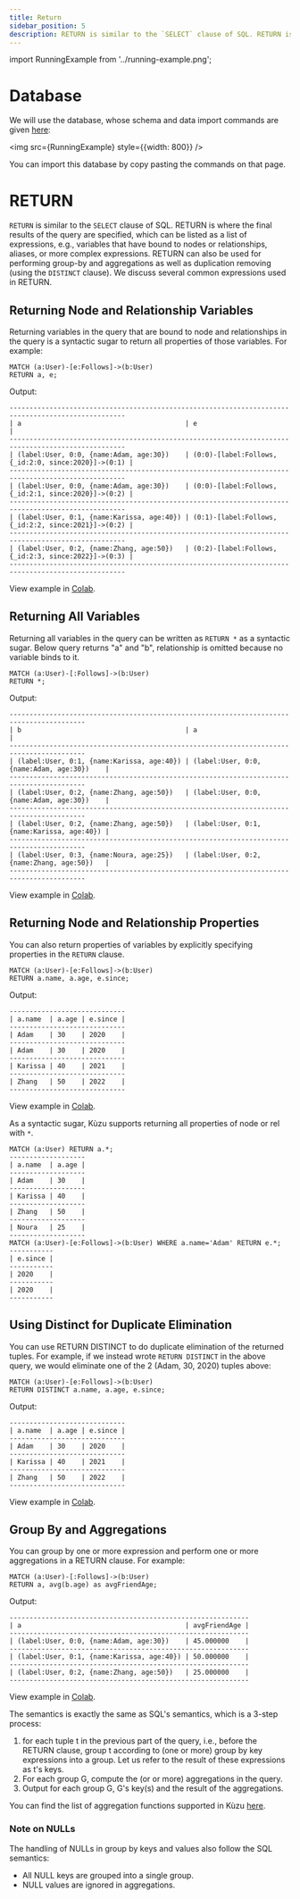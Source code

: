 ```yaml
---
title: Return
sidebar_position: 5
description: RETURN is similar to the `SELECT` clause of SQL. RETURN is where the final results of the query are specified.
---
```


import RunningExample from '../running-example.png';

# Database
We will use the database, whose schema and data import commands are given [here](example-database.md):

<img src={RunningExample} style={{width: 800}} />

You can import this database by copy pasting the commands on that page. 

# RETURN
`RETURN` is similar to the `SELECT` clause of SQL. RETURN is where the final results of the
query are specified, which can be listed as a list of expressions, e.g., variables that have
bound to nodes or relationships, aliases, or more complex expressions. RETURN can also be used 
for performing group-by and aggregations as well as duplication removing (using the `DISTINCT` clause). 
We discuss several common expressions used in RETURN.

## Returning Node and Relationship Variables
Returning variables in the query that are bound to node and relationships in the query 
is a syntactic sugar to return all properties of those variables. For example:
```
MATCH (a:User)-[e:Follows]->(b:User)
RETURN a, e;
```
Output:
```
---------------------------------------------------------------------------------------------------
| a                                         | e                                                   |
---------------------------------------------------------------------------------------------------
| (label:User, 0:0, {name:Adam, age:30})    | (0:0)-[label:Follows, {_id:2:0, since:2020}]->(0:1) |
---------------------------------------------------------------------------------------------------
| (label:User, 0:0, {name:Adam, age:30})    | (0:0)-[label:Follows, {_id:2:1, since:2020}]->(0:2) |
---------------------------------------------------------------------------------------------------
| (label:User, 0:1, {name:Karissa, age:40}) | (0:1)-[label:Follows, {_id:2:2, since:2021}]->(0:2) |
---------------------------------------------------------------------------------------------------
| (label:User, 0:2, {name:Zhang, age:50})   | (0:2)-[label:Follows, {_id:2:3, since:2022}]->(0:3) |
---------------------------------------------------------------------------------------------------
```
View example in [Colab](https://colab.research.google.com/drive/1NcR-xL4Rb7nprgbvk6N2dIP30oqyUucm#scrollTo=gZ7zGvGQ0tZf).

## Returning All Variables
Returning all variables in the query can be written as `RETURN *` as a syntactic sugar. Below query returns "a" and "b", relationship is omitted because no variable binds to it.
```
MATCH (a:User)-[:Follows]->(b:User)
RETURN *;
```
Output:
```
-----------------------------------------------------------------------------------------
| b                                         | a                                         |
-----------------------------------------------------------------------------------------
| (label:User, 0:1, {name:Karissa, age:40}) | (label:User, 0:0, {name:Adam, age:30})    |
-----------------------------------------------------------------------------------------
| (label:User, 0:2, {name:Zhang, age:50})   | (label:User, 0:0, {name:Adam, age:30})    |
-----------------------------------------------------------------------------------------
| (label:User, 0:2, {name:Zhang, age:50})   | (label:User, 0:1, {name:Karissa, age:40}) |
-----------------------------------------------------------------------------------------
| (label:User, 0:3, {name:Noura, age:25})   | (label:User, 0:2, {name:Zhang, age:50})   |
-----------------------------------------------------------------------------------------
```
View example in [Colab](https://colab.research.google.com/drive/1NcR-xL4Rb7nprgbvk6N2dIP30oqyUucm#scrollTo=N1EK35S419JF).




## Returning Node and Relationship Properties
You can also return properties of variables by explicitly specifying properties in the `RETURN` clause.
```
MATCH (a:User)-[e:Follows]->(b:User)
RETURN a.name, a.age, e.since;
```
Output:
```
-----------------------------
| a.name  | a.age | e.since |
-----------------------------
| Adam    | 30    | 2020    |
-----------------------------
| Adam    | 30    | 2020    |
-----------------------------
| Karissa | 40    | 2021    |
-----------------------------
| Zhang   | 50    | 2022    |
-----------------------------
```
View example in [Colab](https://colab.research.google.com/drive/1NcR-xL4Rb7nprgbvk6N2dIP30oqyUucm#scrollTo=rYG1C5gj2KNA).

As a syntactic sugar, Kùzu supports returning all properties of node or rel with `*`.

```
MATCH (a:User) RETURN a.*;
-------------------
| a.name  | a.age |
-------------------
| Adam    | 30    |
-------------------
| Karissa | 40    |
-------------------
| Zhang   | 50    |
-------------------
| Noura   | 25    |
-------------------
MATCH (a:User)-[e:Follows]->(b:User) WHERE a.name='Adam' RETURN e.*;
-----------
| e.since |
-----------
| 2020    |
-----------
| 2020    |
-----------
```

## Using Distinct for Duplicate Elimination
You can use RETURN DISTINCT to do duplicate elimination of the returned tuples.
For example, if we instead wrote `RETURN DISTINCT` in the above query, we would
eliminate one of the 2 (Adam, 30, 2020) tuples above:
```
MATCH (a:User)-[e:Follows]->(b:User)
RETURN DISTINCT a.name, a.age, e.since;
```
Output:
```
-----------------------------
| a.name  | a.age | e.since |
-----------------------------
| Adam    | 30    | 2020    |
-----------------------------
| Karissa | 40    | 2021    |
-----------------------------
| Zhang   | 50    | 2022    |
-----------------------------
```
View example in [Colab](https://colab.research.google.com/drive/1NcR-xL4Rb7nprgbvk6N2dIP30oqyUucm#scrollTo=wvkKPDX22Wcl).

## Group By and Aggregations
You can group by one or more expression and perform one or more aggregations 
in a RETURN clause. For example:
```
MATCH (a:User)-[:Follows]->(b:User)
RETURN a, avg(b.age) as avgFriendAge;
```
Output:
```
------------------------------------------------------------
| a                                         | avgFriendAge |
------------------------------------------------------------
| (label:User, 0:0, {name:Adam, age:30})    | 45.000000    |
------------------------------------------------------------
| (label:User, 0:1, {name:Karissa, age:40}) | 50.000000    |
------------------------------------------------------------
| (label:User, 0:2, {name:Zhang, age:50})   | 25.000000    |
------------------------------------------------------------
```
View example in [Colab](https://colab.research.google.com/drive/1kA0jFcPGSVLSE6B1FeNDs6htsAQ6jZXf#scrollTo=7cPrEPXI4C1e).

The semantics is exactly the same as SQL's semantics, which is a 
3-step process: 
  1) for each tuple  t in the previous part of the query, i.e., before the RETURN clause, 
     group t according to (one or more) group by key expressions into a group. Let us refer
     to the result of these expressions as t's keys.
  2) For each group G, compute the (or or more) aggregations in the query.
  3) Output for each group G, G's key(s) and the result of the aggregations. 

You can find the list of aggregation functions supported in Kùzu [here](../expressions/aggregate-functions.md).

### Note on NULLs 
The handling of NULLs in group by keys and values also follow the SQL semantics:
  - All NULL keys are grouped into a single group.
  - NULL values are ignored in aggregations.

